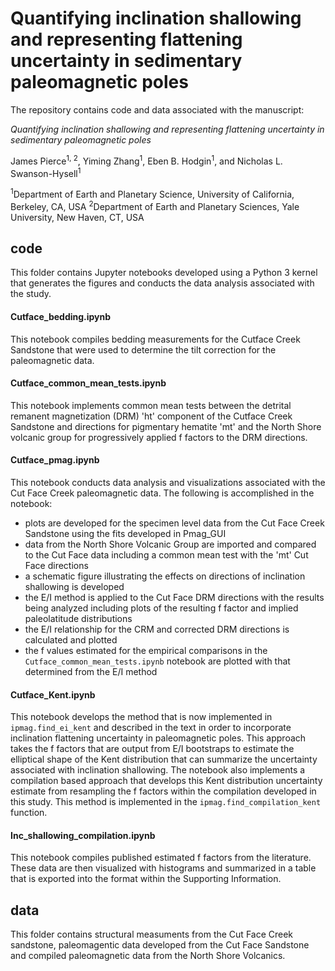 # Quantifying inclination shallowing and representing flattening uncertainty in sedimentary paleomagnetic poles

The repository contains code and data associated with the manuscript:

*Quantifying inclination shallowing and representing flattening uncertainty in sedimentary paleomagnetic poles* 

James Pierce<sup>1, 2</sup>,  Yiming Zhang<sup>1</sup>, Eben B. Hodgin<sup>1</sup>, and Nicholas L. Swanson-Hysell<sup>1</sup>

<sup>1</sup>Department of Earth and Planetary Science, University of California, Berkeley, CA, USA
<sup>2</sup>Department of Earth and Planetary Sciences, Yale University, New Haven, CT, USA


## code

This folder contains Jupyter notebooks developed using a Python 3 kernel that generates the figures and conducts the data analysis associated with the study. 

#### Cutface_bedding.ipynb

This notebook compiles bedding measurements for the Cutface Creek Sandstone that were used to determine the tilt correction for the paleomagnetic data.

#### Cutface_common_mean_tests.ipynb

This notebook implements common mean tests between the detrital remanent magnetization (DRM) 'ht' component of the Cutface Creek Sandstone and directions for pigmentary hematite 'mt' and the North Shore volcanic group for progressively applied f factors to the DRM directions.

#### Cutface_pmag.ipynb

This notebook conducts data analysis and visualizations associated with the Cut Face Creek paleomagnetic data. The following is accomplished in the notebook:
- plots are developed for the specimen level data from the Cut Face Creek Sandstone using the fits developed in Pmag_GUI
- data from the North Shore Volcanic Group are imported and compared to the Cut Face data including a common mean test with the 'mt' Cut Face directions
- a schematic figure illustrating the effects on directions of inclination shallowing is developed
- the E/I method is applied to the Cut Face DRM directions with the results being analyzed including plots of the resulting f factor and implied paleolatitude distributions
- the E/I relationship for the CRM and corrected DRM directions is calculated and plotted
- the f values estimated for the empirical comparisons in the ```Cutface_common_mean_tests.ipynb``` notebook are plotted with that determined from the E/I method

#### Cutface_Kent.ipynb

This notebook develops the method that is now implemented in ```ipmag.find_ei_kent``` and described in the text in order to incorporate inclination flattening uncertainty in paleomagnetic poles. This approach takes the f factors that are output from E/I bootstraps to estimate the elliptical shape of the Kent distribution that can summarize the uncertainty associated with inclination shallowing. The notebook also implements a compilation based approach that develops this Kent distribution uncertainty estimate from resampling the f factors within the compilation developed in this study. This method is implemented in the ```ipmag.find_compilation_kent``` function.

#### Inc_shallowing_compilation.ipynb

This notebook compiles published estimated f factors from the literature. These data are then visualized with histograms and summarized in a table that is exported into the format within the Supporting Information.

## data

This folder contains structural measuments from the Cut Face Creek sandstone, paleomagentic data developed from the Cut Face Sandstone and compiled paleomagnetic data from the North Shore Volcanics. 



